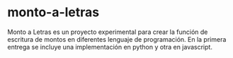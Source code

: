 # monto-a-letras
Monto a Letras es un proyecto experimental para crear la función de escritura de montos 
en diferentes lenguaje de programación. En la primera entrega se
incluye una implementación en python y otra en javascript.

